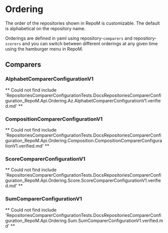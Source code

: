 # Ordering

The order of the repositories shown in RepoM is customizable. The default is alphabetical on the repository name.

Orderings are defined in yaml using repository-`comparers` and repository-`scorers` and you can switch between different orderings at any given time using the hamburger menu in RepoM.

## Comparers

### AlphabetComparerConfigurationV1<!-- include: RepositoriesComparerConfigurationTests.CoreComparersMarkdown.verified.md -->

** Could not find include 'RepositoriesComparerConfigurationTests.DocsRepositoriesComparerConfiguration_RepoM.Api.Ordering.Az.AlphabetComparerConfigurationV1.verified.md' ** <!-- singleLineInclude: RepositoriesComparerConfigurationTests.DocsRepositoriesComparerConfiguration_RepoM.Api.Ordering.Az.AlphabetComparerConfigurationV1.verified.md -->

### CompositionComparerConfigurationV1

** Could not find include 'RepositoriesComparerConfigurationTests.DocsRepositoriesComparerConfiguration_RepoM.Api.Ordering.Composition.CompositionComparerConfigurationV1.verified.md' ** <!-- singleLineInclude: RepositoriesComparerConfigurationTests.DocsRepositoriesComparerConfiguration_RepoM.Api.Ordering.Composition.CompositionComparerConfigurationV1.verified.md -->

### ScoreComparerConfigurationV1

** Could not find include 'RepositoriesComparerConfigurationTests.DocsRepositoriesComparerConfiguration_RepoM.Api.Ordering.Score.ScoreComparerConfigurationV1.verified.md' ** <!-- singleLineInclude: RepositoriesComparerConfigurationTests.DocsRepositoriesComparerConfiguration_RepoM.Api.Ordering.Score.ScoreComparerConfigurationV1.verified.md -->

### SumComparerConfigurationV1

** Could not find include 'RepositoriesComparerConfigurationTests.DocsRepositoriesComparerConfiguration_RepoM.Api.Ordering.Sum.SumComparerConfigurationV1.verified.md' ** <!-- singleLineInclude: RepositoriesComparerConfigurationTests.DocsRepositoriesComparerConfiguration_RepoM.Api.Ordering.Sum.SumComparerConfigurationV1.verified.md -->
<!-- endInclude -->
